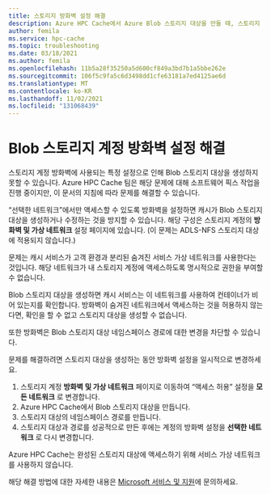 ```yaml
---
title: 스토리지 방화벽 설정 해결
description: Azure HPC Cache에서 Azure Blob 스토리지 대상을 만들 때, 스토리지 계정 네트워크 방화벽 설정이 실패할 수 있습니다. 이 문서는 소프트웨어 픽스가 적용될 때까지 제한 사항에 대한 해결 방법을 설명합니다.
author: femila
ms.service: hpc-cache
ms.topic: troubleshooting
ms.date: 03/18/2021
ms.author: femila
ms.openlocfilehash: 11b5a28f35250a5d600cf849a3bd7b1a5bbe262e
ms.sourcegitcommit: 106f5c9fa5c6d3498dd1cfe63181a7ed4125ae6d
ms.translationtype: MT
ms.contentlocale: ko-KR
ms.lasthandoff: 11/02/2021
ms.locfileid: "131068439"
---
```

# <a name="work-around-blob-storage-account-firewall-settings"></a>Blob 스토리지 계정 방화벽 설정 해결

스토리지 계정 방화벽에 사용되는 특정 설정으로 인해 Blob 스토리지 대상을 생성하지 못할 수 있습니다. Azure HPC Cache 팀은 해당 문제에 대해 소프트웨어 픽스 작업을 진행 중이지만, 이 문서의 지침에 따라 문제를 해결할 수 있습니다.

“선택한 네트워크”에서만 액세스할 수 있도록 방화벽을 설정하면 캐시가 Blob 스토리지 대상을 생성하거나 수정하는 것을 방지할 수 있습니다. 해당 구성은 스토리지 계정의 **방화벽 및 가상 네트워크** 설정 페이지에 있습니다. (이 문제는 ADLS-NFS 스토리지 대상에 적용되지 않습니다.)

문제는 캐시 서비스가 고객 환경과 분리된 숨겨진 서비스 가상 네트워크를 사용한다는 것입니다. 해당 네트워크가 내 스토리지 계정에 액세스하도록 명시적으로 권한을 부여할 수 없습니다.

Blob 스토리지 대상을 생성하면 캐시 서비스는 이 네트워크를 사용하여 컨테이너가 비어 있는지를 확인합니다. 방화벽이 숨겨진 네트워크에서 액세스하는 것을 허용하지 않는다면, 확인을 할 수 없고 스토리지 대상을 생성할 수 없습니다.

또한 방화벽은 Blob 스토리지 대상 네임스페이스 경로에 대한 변경을 차단할 수 있습니다.

문제를 해결하려면 스토리지 대상을 생성하는 동안 방화벽 설정을 일시적으로 변경하세요.

1. 스토리지 계정 **방화벽 및 가상 네트워크** 페이지로 이동하여 “액세스 허용” 설정을 **모든 네트워크** 로 변경합니다.
1. Azure HPC Cache에서 Blob 스토리지 대상을 만듭니다.
1. 스토리지 대상의 네임스페이스 경로를 만듭니다.
1. 스토리지 대상과 경로를 성공적으로 만든 후에는 계정의 방화벽 설정을 **선택한 네트워크** 로 다시 변경합니다.

Azure HPC Cache는 완성된 스토리지 대상에 액세스하기 위해 서비스 가상 네트워크를 사용하지 않습니다.

해당 해결 방법에 대한 자세한 내용은 [Microsoft 서비스 및 지원](hpc-cache-support-ticket.md)에 문의하세요.

